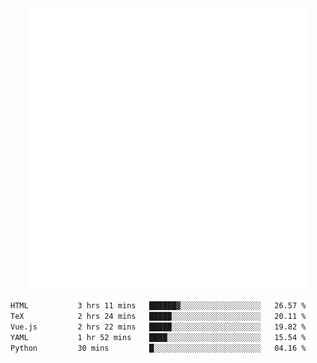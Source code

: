 <div align="center">
    <a href="https://konst.fish">
        <img src="https://raw.githubusercontent.com/konstfish/konstfish/master/fish.svg" alt="Logo" width="450"/>
    </a>
</div>

<!--START_SECTION:waka-->

```txt
HTML           3 hrs 11 mins   ██████▓░░░░░░░░░░░░░░░░░░   26.57 %
TeX            2 hrs 24 mins   █████░░░░░░░░░░░░░░░░░░░░   20.11 %
Vue.js         2 hrs 22 mins   █████░░░░░░░░░░░░░░░░░░░░   19.82 %
YAML           1 hr 52 mins    ████░░░░░░░░░░░░░░░░░░░░░   15.54 %
Python         30 mins         █░░░░░░░░░░░░░░░░░░░░░░░░   04.16 %
```

<!--END_SECTION:waka-->
